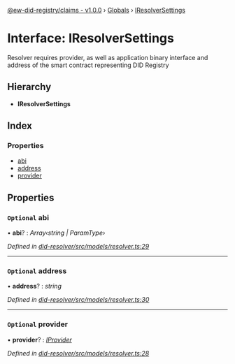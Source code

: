[@ew-did-registry/claims - v1.0.0](../README.md) › [Globals](../globals.md) › [IResolverSettings](iresolversettings.md)

# Interface: IResolverSettings

Resolver requires provider, as well as application binary interface and
address of the smart contract representing DID Registry

## Hierarchy

* **IResolverSettings**

## Index

### Properties

* [abi](iresolversettings.md#optional-abi)
* [address](iresolversettings.md#optional-address)
* [provider](iresolversettings.md#optional-provider)

## Properties

### `Optional` abi

• **abi**? : *Array‹string | ParamType›*

*Defined in [did-resolver/src/models/resolver.ts:29](https://github.com/energywebfoundation/ew-did-registry/blob/d1c8ba6/packages/did-resolver/src/models/resolver.ts#L29)*

___

### `Optional` address

• **address**? : *string*

*Defined in [did-resolver/src/models/resolver.ts:30](https://github.com/energywebfoundation/ew-did-registry/blob/d1c8ba6/packages/did-resolver/src/models/resolver.ts#L30)*

___

### `Optional` provider

• **provider**? : *[IProvider](iprovider.md)*

*Defined in [did-resolver/src/models/resolver.ts:28](https://github.com/energywebfoundation/ew-did-registry/blob/d1c8ba6/packages/did-resolver/src/models/resolver.ts#L28)*

